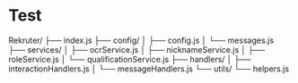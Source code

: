 # Test

Rekruter/
├── index.js
├── config/
│   ├── config.js
│   └── messages.js
├── services/
│   ├── ocrService.js
│   ├── nicknameService.js
│   ├── roleService.js
│   └── qualificationService.js
├── handlers/
│   ├── interactionHandlers.js
│   └── messageHandlers.js
└── utils/
    └── helpers.js
